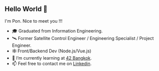 
## Hello World 👋

I'm Pon. Nice to meet you !!!

* 🎓    Graduated from Information Engineering.
* 🛰️    Former Satellite Control Engineer / Engineering Specialist / Project Engineer.
* 🕸️    Front/Backend Dev (Node.js/Vue.js)
* 🌱    I’m currently learning at [42 Bangkok](https://www.42bangkok.com/).
* 📫    Feel free to contact me on [Linkedin](https://www.linkedin.com/in/nuttapon-n-53a25438/).

<!---
invalder/invalder is a ✨ special ✨ repository because its `README.md` (this file) appears on your GitHub profile.
You can click the Preview link to take a look at your changes.
--->
